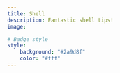 ```yaml
---
title: Shell
description: Fantastic shell tips!
image:

# Badge style
style:
    background: "#2a9d8f"
    color: "#fff"
---
```

